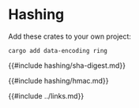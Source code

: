 # Hashing

Add these crates to your own project:

```
cargo add data-encoding ring
```

{{#include hashing/sha-digest.md}}

{{#include hashing/hmac.md}}

{{#include ../links.md}}
